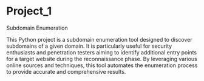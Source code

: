 # Project_1
Subdomain Enumeration

This Python project is a subdomain enumeration tool designed to discover subdomains of a given domain. It is particularly useful for security enthusiasts and penetration testers aiming to identify additional entry points for a target website during the reconnaissance phase. By leveraging various online sources and techniques, this tool automates the enumeration process to provide accurate and comprehensive results.
